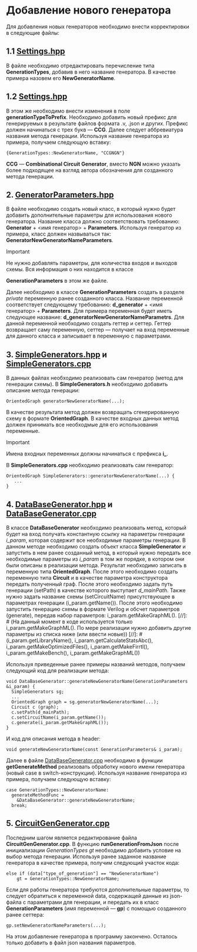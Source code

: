# Добавление нового генератора

Для добавления новых генераторов необходимо внести корректировки в следующие файлы:
## 1.1 [Settings.hpp](src/settings/Settings.hpp)
В файле необходимо отредактировать перечисление типа **GenerationTypes**, добавив в него название генератора. В качестве примера назовем его **NewGeneratorName**.
## 1.2 [Settings.hpp](src/settings/Settings.hpp)
В этом же необходимо внести изменения в поле **generationTypeToPrefix**. Необходимо добавить новый префикс для генерируемых в результате файлов формата .v, .json и других. Префикс должен начинаться с трех букв — **CCG**. Далее следует аббревиатура названия метода генерации. Используя название генератора из примера, получаем следующую вставку:
```
{GenerationTypes::NewGeneratorName, "CCGNGN"}
```
**CCG** — **Combinational Circuit Generator**, вместо **NGN** можно указать более подходящее на взгляд автора обозначения для созданного метода генерации.
## 2. [GeneratorParameters.hpp](src/generators/GenerationParameters.hpp)
В файле необходимо создать новый класс, в который нужно будет добавить дополнительные параметры для использования нового генератора. Название класса должно соответствовать требованию: **Generator** + <имя генератор> + **Parameters**. Используя генератор из примера, класс должен назвываться так: **GeneratorNewGeneratorNameParameters**.
> [!IMPORTANT]
> Не нужно добавлять параметры, для количества входов и выходов схемы. Вся информация о них находится в классе 

**GenerationParameters** в этом же файле.

Далее необходимо в классе **GenerationParameters** создать в разделе *private* переменную ранее созданного класса. Название переменной соответствует следующему требованию: **d_generator** + <имя генератор> + **Parameters**. Для примера переменная будет иметь следующее название: **d_generatorNewGeneratorNameParametrs**.
Для данной переменной необходимо создать геттер и сеттер. Геттер возвращает саму переменную, сеттер — получает на вход переменные для данного класса и записывает в переменную с параметрами.
## 3. [SimpleGenerators.hpp](src/generators/simple/SimpleGenerators.hpp) и [SimpleGenerators.cpp](src/generators/simple/SimpleGenerators.cpp)
В данных файлах необходимо реализовать сам генератор (метод для генерации схемы). В **SimpleGenerators.h** необходимо добавить описание метода генерации:
```
OrientedGraph generatorNewGeneratorName(...);
```
В качестве результата метод должен возвращать сгенерированную схему в формате **OrientedGraph**. В качестве входных данных метод должен принимать все необходмые для его использования переменные.
> [!IMPORTANT]
> Имена входных переменных должны начинаться с префикса **i_**.

В **SimpleGenerators.cpp** необходимо реализовать сам генератор:
```
OrientedGraph SimpleGenerators::generatorNewGeneratorName(...) {
   ...
}
```
## 4. [DataBaseGenerator.hpp](src/database/DataBaseGenerator.hpp) и [DataBaseGenerator.cpp](src/database/DataBaseGenerator.cpp)
В классе **DataBaseGenerator** необходимо реализовать метод, который будет на вход получать константную ссылку на параметры генерации *i_param*,  которая содержит все необходимые параметры генерации. В данном методе необходимо создать объект класса **SimpleGenerator** и запустить в нем ранее созданный метод, в который нужно передать все необходимые параметры из *i_param* в том же порядке, в котором они были описаны в реализации метода. Результат необходимо записать в переменную типа **OrientedGraph**. После этого необходимо создать переменную типа **Circuit** и в качестве параметра конструктора передать полученный граф. После этого необходимо задать путь генерации (setPath) в качестве которого выступает *d_mainPath*. Также нужно задать название схемы (setCircuitName) присутствующее в параметрах генерации (i_param.getName()). После этого необходимо запустить генерацию схемы в формате Verilog и обсчет параметров (generate), передав набор параметров: i_param.getMakeGraphML().
[//]: # (На данный момент в коде используется только i_param.getMakeGraphML(). По мере реализации нужно добавить другие параметры из списка ниже (или ввести новые))
[//]: # (i_param.getLibraryName(), i_param.getCalculateStatsAbc(), i_param.getMakeOptimizedFiles(), i_param.getMakeFirrtl(), i_param.getMakeBench(), i_param.getMakeGraphML())

Используя приведенные ранее примеры названий методов, получаем следующий код для реализации метода:
```
void DataBaseGenerator::generateNewGeneratorName(GenerationParameters &i_param) {
  SimpleGenerators sg;
  ...
  OrientedGraph graph = sg.generatorNewGeneratorName(...);
  Circuit c (graph);
  c.setPath(d_mainPath);
  c.setCircuitName(i_param.getName());
  c.generate(i_param.getMakeGraphML());
}
```
И код для описания метода в header:
```
void generateNewGeneratorName(const GenerationParameters& i_param);
```
Далее в файле [DataBaseGenerator.cpp](src/database/DataBaseGenerator.cpp) необходимо в функции **getGenerateMethod** реализовать обработку нового имени генератора (новый case в switch-конструкции). Используя название генератора из примера, получаем следующую вставку:
```
case GenerationTypes::NewGeneratorName:
  generateMethodFunc =
    &DataBaseGenerator::generateNewGeneratorName;
  break;
```
## 5. [CircuitGenGenerator.cpp](src/CircuitGenGenerator.cpp)
Последним шагом является редактирование файла **CircuitGenGenerator.cpp**. В функцию **runGenerationFromJson** после инициализации *GenerationTypes gt* необходимо добавить условие на выбор метода генерации. Используя ранее заданное название генератора в качестве примера, получим следующий участок кода:
```
else if (data["type_of_generation"] == "NewGeneratorName")
	gt = GenerationTypes::NewGeneratorName;
```
Если для работы генератора требуются дополнительные параметры, то следует обратиться к переменной data, содержащей данные из json-файла с параметрами для генерации, и передать их в класс **GenerationParameters** (имя переменной — **gp**) с помощью созданного ранее сеттера:
```
gp.setNewGeneratorNameParameters(...);
```
На этом добавление генератора в программу закончено. Осталось только добавить в файл json названия параметров.